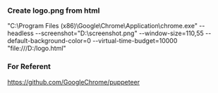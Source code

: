 
### Create logo.png from html

"C:\Program Files (x86)\Google\Chrome\Application\chrome.exe" --headless --screenshot="D:\screenshot.png" --window-size=110,55 --default-background-color=0 --virtual-time-budget=10000 "file:///D:/logo.html"

### For Referent

https://github.com/GoogleChrome/puppeteer

